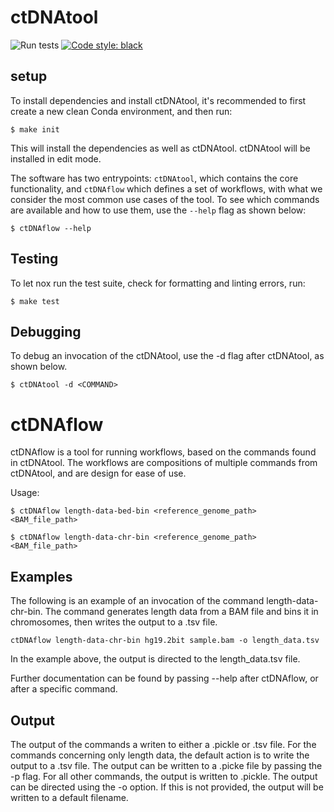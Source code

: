 # ctDNAtool

![Run tests](https://github.com/Hogfeldt/ctDNAtool/workflows/Run%20tests/badge.svg)
<a href="https://github.com/psf/black"><img alt="Code style: black" src="https://img.shields.io/badge/code%20style-black-000000.svg"></a>

## setup
To install dependencies and install ctDNAtool, it's recommended to first create a new clean Conda environment, and then run:
```
$ make init
```
This will install the dependencies as well as ctDNAtool. ctDNAtool will be installed in edit mode.

The software has two entrypoints: `ctDNAtool`, which contains the core functionality, and `ctDNAflow` which defines a set of workflows, with what we consider the most common use cases of the tool. 
To see which commands are available and how to use them, use the `--help` flag as shown below:
```
$ ctDNAflow --help
```

## Testing
To let nox run the test suite, check for formatting and linting errors, run:
```
$ make test
```

## Debugging
To debug an invocation of the ctDNAtool, use the -d flag after ctDNAtool, as shown below.
```
$ ctDNAtool -d <COMMAND>
```

# ctDNAflow
ctDNAflow is a tool for running workflows, based on the commands found in ctDNAtool.
The workflows are compositions of multiple commands from ctDNAtool, and are design for ease of use.

Usage:

``` console
$ ctDNAflow length-data-bed-bin <reference_genome_path> <BAM_file_path>

$ ctDNAflow length-data-chr-bin <reference_genome_path> <BAM_file_path>
```

## Examples
The following is an example of an invocation of the command length-data-chr-bin. The command generates length data from
a BAM file and bins it in chromosomes, then writes the output to a .tsv file.

```
ctDNAflow length-data-chr-bin hg19.2bit sample.bam -o length_data.tsv
```

In the example above, the output is directed to the length_data.tsv file. 


Further documentation can be found by passing --help after ctDNAflow, or after a
specific command.

## Output
The output of the commands a writen to either a .pickle or .tsv file. For the commands concerning only length data, the default
action is to write the output to a .tsv file. The output can be written to a .picke file by passing the -p flag.
For all other commands, the output is written to .pickle.
The output can be directed using the -o option. If this is not provided, the output will be written to a default filename.
